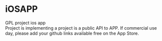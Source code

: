 # iOSAPP
GPL project ios app  
Project is implementing a project is a public API to APP. If commercial use day, please add your github links available free on the App Store.
